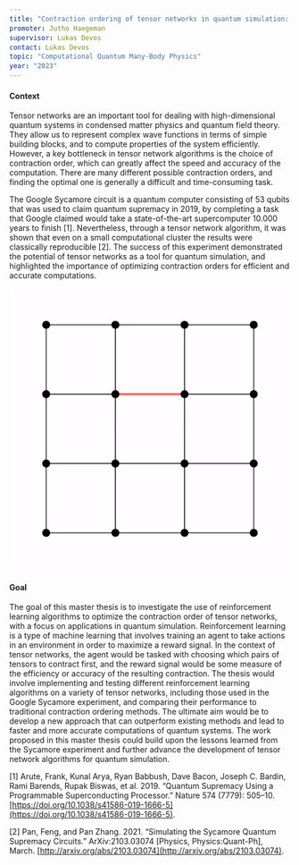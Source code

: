 ```yaml
---
title: "Contraction ordering of tensor networks in quantum simulation: lessons from the Google Sycamore experiment"
promoter: Jutho Haegeman
supervisor: Lukas Devos
contact: Lukas Devos
topic: "Computational Quantum Many-Body Physics"
year: "2023"
---
```


#### Context

Tensor networks are an important tool for dealing with high-dimensional quantum systems in condensed matter physics and quantum field theory. They allow us to represent complex wave functions in terms of simple building blocks, and to compute properties of the system efficiently. However, a key bottleneck in tensor network algorithms is the choice of contraction order, which can greatly affect the speed and accuracy of the computation. There are many different possible contraction orders, and finding the optimal one is generally a difficult and time-consuming task.

The Google Sycamore circuit is a quantum computer consisting of 53 qubits that was used to claim quantum supremacy in 2019, by completing a task that Google claimed would take a state-of-the-art supercomputer 10.000 years to finish \[1\]. Nevertheless, through a tensor network algorithm, it was shown that even on a small computational cluster the results were classically reproducible \[2\]. The success of this experiment demonstrated the potential of tensor networks as a tool for quantum simulation, and highlighted the importance of optimizing contraction orders for efficient and accurate computations.

![Contracting a Tensor Network](/images/thesistopics/2023LDevos1-1.gif)

#### Goal

The goal of this master thesis is to investigate the use of reinforcement learning algorithms to optimize the contraction order of tensor networks, with a focus on applications in quantum simulation. Reinforcement learning is a type of machine learning that involves training an agent to take actions in an environment in order to maximize a reward signal. In the context of tensor networks, the agent would be tasked with choosing which pairs of tensors to contract first, and the reward signal would be some measure of the efficiency or accuracy of the resulting contraction. The thesis would involve implementing and testing different reinforcement learning algorithms on a variety of tensor networks, including those used in the Google Sycamore experiment, and comparing their performance to traditional contraction ordering methods. The ultimate aim would be to develop a new approach that can outperform existing methods and lead to faster and more accurate computations of quantum systems. The work proposed in this master thesis could build upon the lessons learned from the Sycamore experiment and further advance the development of tensor network algorithms for quantum simulation.

\[1\] Arute, Frank, Kunal Arya, Ryan Babbush, Dave Bacon, Joseph C. Bardin, Rami Barends, Rupak Biswas, et al. 2019. “Quantum Supremacy Using a Programmable Superconducting Processor.” Nature 574 (7779): 505–10. [https://doi.org/10.1038/s41586-019-1666-5](https://doi.org/10.1038/s41586-019-1666-5).

\[2\] Pan, Feng, and Pan Zhang. 2021. “Simulating the Sycamore Quantum Supremacy Circuits.” ArXiv:2103.03074 [Physics, Physics:Quant-Ph], March. [http://arxiv.org/abs/2103.03074](http://arxiv.org/abs/2103.03074).

